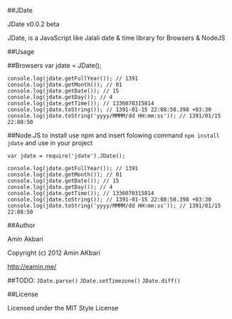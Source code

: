 ##JDate

JDate v0.0.2 beta

JDate, is a JavaScript like Jalali date & time library for Browsers & NodeJS

##Usage

##Browsers
	var jdate = JDate();
	
	console.log(jdate.getFullYear()); // 1391
	console.log(jdate.getMonth()); // 01
	console.log(jdate.getDate()); // 15
	console.log(jdate.getDay()); // 4
	console.log(jdate.getTime()); // 1336070315814
	console.log(jdate.toString()); // 1391-01-15 22:08:50.398 +03:30
	console.log(jdate.toString('yyyy/MMMM/dd HH:mm:ss')); // 1391/01/15 22:08:50

##Node.JS
to install use npm and insert folowing command `npm install jdate` and use in your project

	var jdate = require('jdate').JDate();
	
	console.log(jdate.getFullYear()); // 1391
	console.log(jdate.getMonth()); // 01
	console.log(jdate.getDate()); // 15
	console.log(jdate.getDay()); // 4
	console.log(jdate.getTime()); // 1336070315814
	console.log(jdate.toString()); // 1391-01-15 22:08:50.398 +03:30
	console.log(jdate.toString('yyyy/MMMM/dd HH:mm:ss')); // 1391/01/15 22:08:50
	

##Author

Amin Akbari

Copyright (c) 2012 Amin AKbari

http://eamin.me/

##TODO:
`JDate.parse()`
`JDate.setTimezone()`
`JDate.diff()`

##License

Licensed under the MIT Style License